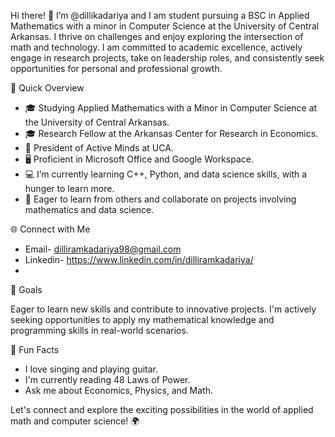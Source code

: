    Hi there! 👋
I’m @dillikadariya and I am student pursuing a BSC in Applied Mathematics with a minor in Computer Science at the University of Central Arkansas. I thrive on challenges and enjoy exploring the intersection of math and technology. I am committed to academic excellence, actively engage in research projects, take on leadership roles, and consistently seek opportunities for personal and professional growth.

  🚀 Quick Overview

- 🎓 Studying Applied Mathematics with a Minor in Computer Science at the University of Central Arkansas.
- 🎓 Research Fellow at the Arkansas Center for Research in Economics.
- 🌟 President of Active Minds at UCA.
- 🖥️ Proficient in Microsoft Office and Google Workspace.
- 💻 I’m currently learning C++, Python, and data science skills, with a hunger to learn more.
- 💞️ Eager to learn from others and collaborate on projects involving mathematics and data science.

 🌐 Connect with Me

- Email- dilliramkadariya98@gmail.com
- Linkedin- https://www.linkedin.com/in/dilliramkadariya/
- 
 🌟 Goals

Eager to learn new skills and contribute to innovative projects. I'm actively seeking opportunities to apply my mathematical knowledge and programming skills in real-world scenarios.

 🌈 Fun Facts

- I love singing and playing guitar.
- I'm currently reading 48 Laws of Power.
- Ask me about Economics, Physics, and Math.

Let's connect and explore the exciting possibilities in the world of applied math and computer science! 🌍


<!---
dillikadariya/dillikadariya is a ✨ special ✨ repository because its `README.md` (this file) appears on your GitHub profile.
You can click the Preview link to take a look at your changes.
--->
